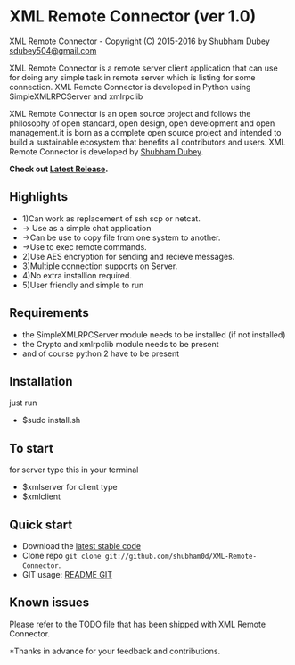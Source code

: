 XML Remote Connector (ver 1.0)
====================
XML Remote Connector - Copyright (C) 2015-2016 by Shubham Dubey <sdubey504@gmail.com>
    
    
    

    

XML Remote Connector is a remote server client application that can use for doing any simple task in remote server which is listing for some connection.
XML Remote Connector is developed in Python using SimpleXMLRPCServer and xmlrpclib 

XML Remote Connector is an open source project and follows the philosophy of open standard, open design, open development and open management.it is born as a complete open source project and intended to build a sustainable ecosystem that benefits all contributors and users.
XML Remote Connector is developed by [Shubham Dubey](https://github.com/shubham0d/).

**Check out [Latest Release](https://github.com/shubham0d/XML_Remote-Connector/releasenotes.md).**


Highlights
-------------
* 1)Can work as replacement of ssh scp or netcat.
* -> Use as a simple chat application
* ->Can be use to copy file from one system to another.
* ->Use to exec remote commands.
* 2)Use AES encryption for sending and recieve messages.
* 3)Multiple connection supports on Server.
* 4)No extra installion required.
* 5)User friendly and simple to run



Requirements
------------
* the SimpleXMLRPCServer module needs to be installed (if not installed)
* the Crypto and xmlrpclib module needs to be present
* and of course python 2 have to be present


Installation
------------
just run 
* $sudo install.sh 

To start
--------
for server type this in your terminal
* $xmlserver
for client type 
* $xmlclient

Quick start
-----------
* Download the [latest stable code](https://github.com/shubham0d/XML-Remote-Connector/master)
* Clone repo `git clone git://github.com/shubham0d/XML-Remote-Connector`.
* GIT usage: [README GIT](README-GIT.md)

Known issues
------------

Please refer to the TODO file that has been shipped with XML Remote Connector.

*Thanks in advance for your feedback and contributions.
